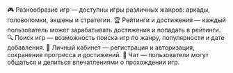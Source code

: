 🎮 Разнообразие игр — доступны игры различных жанров: аркады, головоломки, экшены и стратегии.
🏆 Рейтинги и достижения — каждый пользователь может зарабатывать достижения и попадать в рейтинги.
🔍 Поиск игр — возможность поиска игр по жанру, популярности и дате добавления.
👤 Личный кабинет — регистрация и авторизация, сохранение прогресса и достижений.
💬 Чат — пользователи могут общаться и делиться впечатлениями о прохождении игр.
